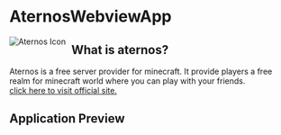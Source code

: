 # AternosWebviewApp

<img src="https://static.wikia.nocookie.net/logopedia/images/0/0c/Aternos.svg/revision/latest?cb=20200106182221"
     alt="Aternos Icon"
     style="float: left; margin-right: 10px;" />


## What is aternos?
Aternos is a free server provider for minecraft. It provide players a free realm for minecraft world where you can play with your friends.</br>
[click here to visit official site.](https://aternos.org/:en/)

## Application Preview
